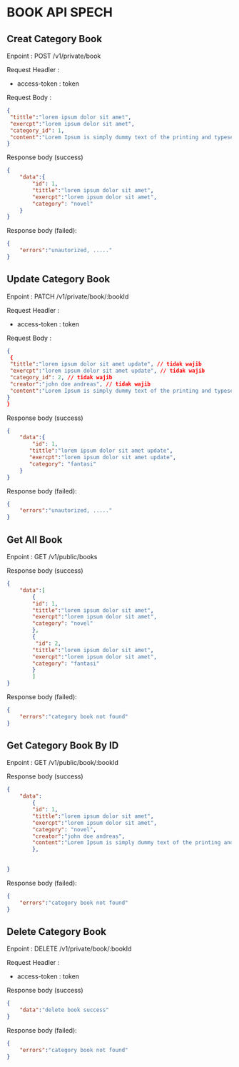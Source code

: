 # BOOK API SPECH

## Creat Category Book

Enpoint : POST /v1/private/book

Request Headler :
- access-token : token

Request Body :

```json
{
 "tittle":"lorem ipsum dolor sit amet",
 "exercpt":"lorem ipsum dolor sit amet",
 "category_id": 1,
 "content":"Lorem Ipsum is simply dummy text of the printing and typesetting industry. Lorem Ipsum has been the industry's standard dummy text ever since the 1500s"
}
`````

Response body (success)

```json
{
    "data":{
        "id": 1,
        "tittle":"lorem ipsum dolor sit amet",
        "exercpt":"lorem ipsum dolor sit amet",
        "category": "novel"
    }
}
```

Response body (failed):

```json
{
    "errors":"unautorized, ....."
}
````

## Update Category Book

Enpoint : PATCH /v1/private/book/:bookId

Request Headler :
- access-token : token

Request Body :

```json
{
 {
 "tittle":"lorem ipsum dolor sit amet update", // tidak wajib
 "exercpt":"lorem ipsum dolor sit amet update", // tidak wajib
 "category_id": 2, // tidak wajib
 "creator":"john doe andreas", // tidak wajib
 "content":"Lorem Ipsum is simply dummy text of the printing and typesetting industry. Lorem Ipsum has been the industry's standard dummy text ever since the 1500s update" // tidak wajib
}
}
`````

Response body (success)

```json
{
    "data":{
        "id": 1,
       "tittle":"lorem ipsum dolor sit amet update",
       "exercpt":"lorem ipsum dolor sit amet update",
       "category": "fantasi"
    }
}
```

Response body (failed):

```json
{
    "errors":"unautorized, ....."
}
````

## Get All Book

Enpoint : GET /v1/public/books


Response body (success)

```json
{
    "data":[
        {
        "id": 1,
        "tittle":"lorem ipsum dolor sit amet",
        "exercpt":"lorem ipsum dolor sit amet",
        "category": "novel"
        },
        {
         "id": 2,
        "tittle":"lorem ipsum dolor sit amet",
        "exercpt":"lorem ipsum dolor sit amet",
        "category": "fantasi"
        }
        ]
}
```

Response body (failed):

```json
{
    "errors":"category book not found"
}
````

## Get Category Book By ID

Enpoint : GET /v1/public/book/:bookId


Response body (success)

```json
{
    "data":
        {
        "id": 1,
        "tittle":"lorem ipsum dolor sit amet",
        "exercpt":"lorem ipsum dolor sit amet",
        "category": "novel",
        "creator":"john doe andreas",
        "content":"Lorem Ipsum is simply dummy text of the printing and typesetting industry. Lorem Ipsum has been the industry's standard dummy text ever since the 1500s"
        },
        
        
}
```

Response body (failed):

```json
{
    "errors":"category book not found"
}
````

## Delete Category Book

Enpoint : DELETE /v1/private/book/:bookId


Request Headler :
- access-token : token

Response body (success)

```json
{
    "data":"delete book success"
}
```

Response body (failed):

```json
{
    "errors":"category book not found"
}
````